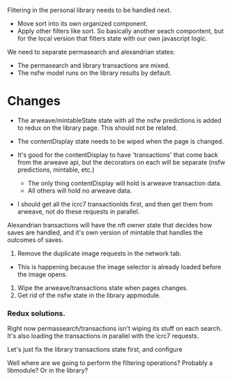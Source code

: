 Filtering in the personal library needs to be handled next. 
  - Move sort into its own organized component. 
  - Apply other filters like sort.
So basically another seach compontent, but for the local version that filters state with our own javascript logic.


We need to separate permasearch and alexandrian states:
- The permasearch and library transactions are mixed.
- The nsfw model runs on the library results by default.



# Changes

- The arweave/mintableState state with all the nsfw predictions is added to redux on the library page. This should not be related.
- The contentDisplay state needs to be wiped when the page is changed.

- It's good for the contentDisplay to have 'transactions' that come back from the arweave api, but the decorators on each will be separate (nsfw predictions, mintable, etc.)
  - The only thing contentDisplay will hold is arweave transaction data.
  - All others will hold no arweave data.

- I should get all the icrc7 transactionIds first, and then get them from arweave, not do these requests in parallel.


Alexandrian transactions will have the nft owner state that decides how saves are handled, and it's own version of mintable that handles the outcomes of saves.

1. Remove the duplicate image requests in the network tab.
  - This is happening because the image selector is already loaded before the image opens.
1. Wipe the arweave/transactions state when pages changes.
1. Get rid of the nsfw state in the library appmodule.



### Redux solutions.

Right now permassearch/transactions isn't wiping its stuff on each search. It's also loading the transactions in parallel with the icrc7 requests.

Let's just fix the library transactions state first, and configure 

Well where are we going to perform the filtering operations? Probably a libmodule? Or in the library?

